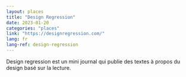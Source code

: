 ```yaml
---
layout: places
title: "Design Regression"
date: 2023-01-20
categories: "places"
link: "https://designregression.com/"
lang: fr
lang-ref: design-regression
---
```

Design regression est un mini journal qui publie des textes à propos du design basé sur la lecture.
